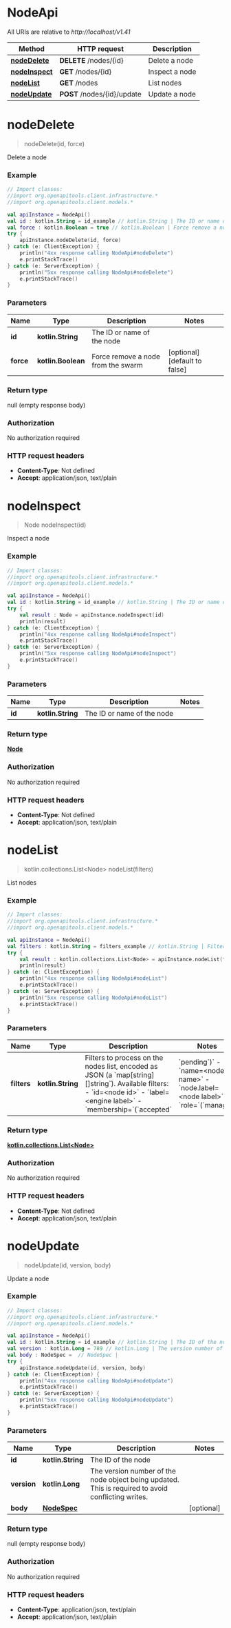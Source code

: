 # NodeApi

All URIs are relative to *http://localhost/v1.41*

Method | HTTP request | Description
------------- | ------------- | -------------
[**nodeDelete**](NodeApi.md#nodeDelete) | **DELETE** /nodes/{id} | Delete a node
[**nodeInspect**](NodeApi.md#nodeInspect) | **GET** /nodes/{id} | Inspect a node
[**nodeList**](NodeApi.md#nodeList) | **GET** /nodes | List nodes
[**nodeUpdate**](NodeApi.md#nodeUpdate) | **POST** /nodes/{id}/update | Update a node


<a name="nodeDelete"></a>
# **nodeDelete**
> nodeDelete(id, force)

Delete a node

### Example
```kotlin
// Import classes:
//import org.openapitools.client.infrastructure.*
//import org.openapitools.client.models.*

val apiInstance = NodeApi()
val id : kotlin.String = id_example // kotlin.String | The ID or name of the node
val force : kotlin.Boolean = true // kotlin.Boolean | Force remove a node from the swarm
try {
    apiInstance.nodeDelete(id, force)
} catch (e: ClientException) {
    println("4xx response calling NodeApi#nodeDelete")
    e.printStackTrace()
} catch (e: ServerException) {
    println("5xx response calling NodeApi#nodeDelete")
    e.printStackTrace()
}
```

### Parameters

Name | Type | Description  | Notes
------------- | ------------- | ------------- | -------------
 **id** | **kotlin.String**| The ID or name of the node |
 **force** | **kotlin.Boolean**| Force remove a node from the swarm | [optional] [default to false]

### Return type

null (empty response body)

### Authorization

No authorization required

### HTTP request headers

 - **Content-Type**: Not defined
 - **Accept**: application/json, text/plain

<a name="nodeInspect"></a>
# **nodeInspect**
> Node nodeInspect(id)

Inspect a node

### Example
```kotlin
// Import classes:
//import org.openapitools.client.infrastructure.*
//import org.openapitools.client.models.*

val apiInstance = NodeApi()
val id : kotlin.String = id_example // kotlin.String | The ID or name of the node
try {
    val result : Node = apiInstance.nodeInspect(id)
    println(result)
} catch (e: ClientException) {
    println("4xx response calling NodeApi#nodeInspect")
    e.printStackTrace()
} catch (e: ServerException) {
    println("5xx response calling NodeApi#nodeInspect")
    e.printStackTrace()
}
```

### Parameters

Name | Type | Description  | Notes
------------- | ------------- | ------------- | -------------
 **id** | **kotlin.String**| The ID or name of the node |

### Return type

[**Node**](Node.md)

### Authorization

No authorization required

### HTTP request headers

 - **Content-Type**: Not defined
 - **Accept**: application/json, text/plain

<a name="nodeList"></a>
# **nodeList**
> kotlin.collections.List&lt;Node&gt; nodeList(filters)

List nodes

### Example
```kotlin
// Import classes:
//import org.openapitools.client.infrastructure.*
//import org.openapitools.client.models.*

val apiInstance = NodeApi()
val filters : kotlin.String = filters_example // kotlin.String | Filters to process on the nodes list, encoded as JSON (a `map[string][]string`).  Available filters: - `id=<node id>` - `label=<engine label>` - `membership=`(`accepted`|`pending`)` - `name=<node name>` - `node.label=<node label>` - `role=`(`manager`|`worker`)` 
try {
    val result : kotlin.collections.List<Node> = apiInstance.nodeList(filters)
    println(result)
} catch (e: ClientException) {
    println("4xx response calling NodeApi#nodeList")
    e.printStackTrace()
} catch (e: ServerException) {
    println("5xx response calling NodeApi#nodeList")
    e.printStackTrace()
}
```

### Parameters

Name | Type | Description  | Notes
------------- | ------------- | ------------- | -------------
 **filters** | **kotlin.String**| Filters to process on the nodes list, encoded as JSON (a &#x60;map[string][]string&#x60;).  Available filters: - &#x60;id&#x3D;&lt;node id&gt;&#x60; - &#x60;label&#x3D;&lt;engine label&gt;&#x60; - &#x60;membership&#x3D;&#x60;(&#x60;accepted&#x60;|&#x60;pending&#x60;)&#x60; - &#x60;name&#x3D;&lt;node name&gt;&#x60; - &#x60;node.label&#x3D;&lt;node label&gt;&#x60; - &#x60;role&#x3D;&#x60;(&#x60;manager&#x60;|&#x60;worker&#x60;)&#x60;  | [optional]

### Return type

[**kotlin.collections.List&lt;Node&gt;**](Node.md)

### Authorization

No authorization required

### HTTP request headers

 - **Content-Type**: Not defined
 - **Accept**: application/json, text/plain

<a name="nodeUpdate"></a>
# **nodeUpdate**
> nodeUpdate(id, version, body)

Update a node

### Example
```kotlin
// Import classes:
//import org.openapitools.client.infrastructure.*
//import org.openapitools.client.models.*

val apiInstance = NodeApi()
val id : kotlin.String = id_example // kotlin.String | The ID of the node
val version : kotlin.Long = 789 // kotlin.Long | The version number of the node object being updated. This is required to avoid conflicting writes. 
val body : NodeSpec =  // NodeSpec | 
try {
    apiInstance.nodeUpdate(id, version, body)
} catch (e: ClientException) {
    println("4xx response calling NodeApi#nodeUpdate")
    e.printStackTrace()
} catch (e: ServerException) {
    println("5xx response calling NodeApi#nodeUpdate")
    e.printStackTrace()
}
```

### Parameters

Name | Type | Description  | Notes
------------- | ------------- | ------------- | -------------
 **id** | **kotlin.String**| The ID of the node |
 **version** | **kotlin.Long**| The version number of the node object being updated. This is required to avoid conflicting writes.  |
 **body** | [**NodeSpec**](NodeSpec.md)|  | [optional]

### Return type

null (empty response body)

### Authorization

No authorization required

### HTTP request headers

 - **Content-Type**: application/json, text/plain
 - **Accept**: application/json, text/plain

